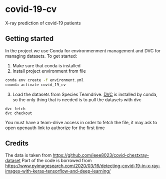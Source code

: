 # covid-19-cv
X-ray prediction of covid-19 patients


Getting started
---------------
In the project we use Conda for environmenment management and DVC for managing datasets.
To get started:
1) Make sure that conda is installed
2) Install project environment from file
```bash
conda env create -f environment.yml
counda activate covid_19_cv
```
3) Load the datasets from Species Teamdrive.
[DVC](https://dvc.org) is installed by conda, so the only thing that is needed is to pull the datasets with dvc
```
dvc fetch
dvc checkout
```
You must have a team-drive access in order to fetch the file, it may ask to open openauth link to authorize for the first time

Credits
-------

The data is taken from https://github.com/ieee8023/covid-chestxray-dataset
Part of the code is borrowed from https://www.pyimagesearch.com/2020/03/16/detecting-covid-19-in-x-ray-images-with-keras-tensorflow-and-deep-learning/